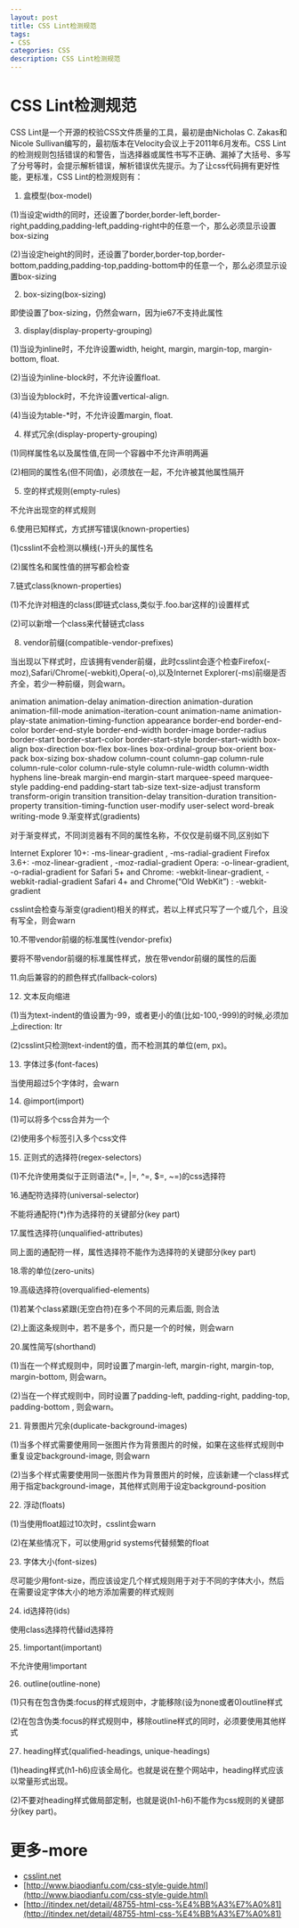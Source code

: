```yaml
---
layout: post
title: CSS Lint检测规范
tags:
- CSS
categories: CSS
description: CSS Lint检测规范
---
```

# CSS Lint检测规范

CSS Lint是一个开源的校验CSS文件质量的工具，最初是由Nicholas C. Zakas和Nicole Sullivan编写的，最初版本在Velocity会议上于2011年6月发布。CSS Lint的检测规则包括错误的和警告，当选择器或属性书写不正确、漏掉了大括号、多写了分号等时，会提示解析错误，解析错误优先提示。为了让css代码拥有更好性能，更标准，CSS Lint的检测规则有：

1. 盒模型(box-model)

(1)当设定width的同时，还设置了border,border-left,border-right,padding,padding-left,padding-right中的任意一个，那么必须显示设置box-sizing

(2)当设定height的同时，还设置了border,border-top,border-bottom,padding,padding-top,padding-bottom中的任意一个，那么必须显示设置box-sizing

2. box-sizing(box-sizing) 

即使设置了box-sizing，仍然会warn，因为ie67不支持此属性

3. display(display-property-grouping)

(1)当设为inline时，不允许设置width, height, margin, margin-top, margin-bottom, float.

(2)当设为inline-block时，不允许设置float.

(3)当设为block时，不允许设置vertical-align.

(4)当设为table-*时，不允许设置margin, float.

4. 样式冗余(display-property-grouping)

(1)同样属性名以及属性值,在同一个容器中不允许声明两遍

(2)相同的属性名(但不同值)，必须放在一起，不允许被其他属性隔开

5. 空的样式规则(empty-rules)

不允许出现空的样式规则

6.使用已知样式，方式拼写错误(known-properties)

(1)csslint不会检测以横线(-)开头的属性名

(2)属性名和属性值的拼写都会检查

7.链式class(known-properties)

(1)不允许对相连的class(即链式class,类似于.foo.bar这样的)设置样式

(2)可以新增一个class来代替链式class

8. vendor前缀(compatible-vendor-prefixes)

当出现以下样式时，应该拥有vender前缀，此时csslint会逐个检查Firefox(-moz),Safari/Chrome(-webkit),Opera(-o),以及Internet Explorer(-ms)前缀是否齐全，若少一种前缀，则会warn。

animation
animation-delay
animation-direction
animation-duration
animation-fill-mode
animation-iteration-count
animation-name
animation-play-state
animation-timing-function
appearance
border-end
border-end-color
border-end-style
border-end-width
border-image
border-radius
border-start
border-start-color
border-start-style
border-start-width
box-align
box-direction
box-flex
box-lines
box-ordinal-group
box-orient
box-pack
box-sizing
box-shadow
column-count
column-gap
column-rule
column-rule-color
column-rule-style
column-rule-width
column-width
hyphens
line-break
margin-end
margin-start
marquee-speed
marquee-style
padding-end
padding-start
tab-size
text-size-adjust
transform
transform-origin
transition
transition-delay
transition-duration
transition-property
transition-timing-function
user-modify
user-select
word-break
writing-mode
9.渐变样式(gradients)

对于渐变样式，不同浏览器有不同的属性名称，不仅仅是前缀不同,区别如下

Internet Explorer 10+: -ms-linear-gradient , -ms-radial-gradient
Firefox 3.6+: -moz-linear-gradient , -moz-radial-gradient
Opera: -o-linear-gradient, -o-radial-gradient for
Safari 5+ and Chrome: -webkit-linear-gradient, -webkit-radial-gradient
Safari 4+ and Chrome(“Old WebKit”) : -webkit-gradient

csslint会检查与渐变(gradient)相关的样式，若以上样式只写了一个或几个，且没有写全，则会warn

10.不带vendor前缀的标准属性(vendor-prefix)

要将不带vendor前缀的标准属性样式，放在带vendor前缀的属性的后面

11.向后兼容的的颜色样式(fallback-colors)

12. 文本反向缩进

(1)当为text-indent的值设置为-99，或者更小的值(比如-100,-999)的时候,必须加上direction: ltr

(2)csslint只检测text-indent的值，而不检测其的单位(em, px)。

13. 字体过多(font-faces)

当使用超过5个字体时，会warn

14. @import(import)

(1)可以将多个css合并为一个

(2)使用多个<link>标签引入多个css文件

15. 正则式的选择符(regex-selectors)

(1)不允许使用类似于正则语法(*=, |=, ^=, $=, ~=)的css选择符

16.通配符选择符(universal-selector)

不能将通配符(*)作为选择符的关键部分(key part)

17.属性选择符(unqualified-attributes)

同上面的通配符一样，属性选择符不能作为选择符的关键部分(key part)

18.零的单位(zero-units)

19.高级选择符(overqualified-elements)

(1)若某个class紧跟(无空白符)在多个不同的元素后面, 则合法

(2)上面这条规则中，若不是多个，而只是一个的时候，则会warn

20.属性简写(shorthand)

(1)当在一个样式规则中，同时设置了margin-left, margin-right, margin-top, margin-bottom, 则会warn。

(2)当在一个样式规则中，同时设置了padding-left, padding-right, padding-top, padding-bottom , 则会warn。

21. 背景图片冗余(duplicate-background-images)

(1)当多个样式需要使用同一张图片作为背景图片的时候，如果在这些样式规则中重复设定background-image, 则会warn

(2)当多个样式需要使用同一张图片作为背景图片的时候，应该新建一个class样式用于指定background-image，其他样式则用于设定background-position

22. 浮动(floats)

(1)当使用float超过10次时，csslint会warn

(2)在某些情况下，可以使用grid systems代替频繁的float

23. 字体大小(font-sizes)

尽可能少用font-size，而应该设定几个样式规则用于对于不同的字体大小，然后在需要设定字体大小的地方添加需要的样式规则

24. id选择符(ids)

使用class选择符代替id选择符

25. !important(important)

不允许使用!important

26. outline(outline-none)

(1)只有在包含伪类:focus的样式规则中，才能移除(设为none或者0)outline样式

(2)在包含伪类:focus的样式规则中，移除outline样式的同时，必须要使用其他样式

27. heading样式(qualified-headings, unique-headings)

(1)heading样式(h1-h6)应该全局化。也就是说在整个网站中，heading样式应该以常量形式出现。

(2)不要对heading样式做局部定制，也就是说(h1-h6)不能作为css规则的关键部分(key part)。







# 更多-more
* [csslint.net](http://csslint.net/)
* [http://www.biaodianfu.com/css-style-guide.html](http://www.biaodianfu.com/css-style-guide.html)
* [http://itindex.net/detail/48755-html-css-%E4%BB%A3%E7%A0%81](http://itindex.net/detail/48755-html-css-%E4%BB%A3%E7%A0%81)